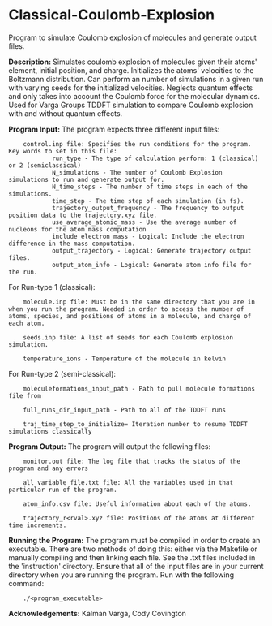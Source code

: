 # Classical-Coulomb-Explosion
Program to simulate Coulomb explosion of molecules and generate output files.

**Description:** Simulates coulomb explosion of molecules given their atoms' element, initial position, and charge. 
Initializes the atoms' velocities to the Boltzmann distribution. Can perform an number of simulations in a given run
with varying seeds for the initialized velocities. Neglects quantum effects and only takes into account the Coulomb
force for the molecular dynamics. Used for Varga Groups TDDFT simulation to compare Coulomb explosion with and without
quantum effects.

**Program Input:** The program expects three different input files:
        
        control.inp file: Specifies the run conditions for the program. Key words to set in this file:
                run_type - The type of calculation perform: 1 (classical) or 2 (semiclassical)
                N_simulations - The number of Coulomb Explosion simulations to run and generate output for.
                N_time_steps - The number of time steps in each of the simulations.
                time_step - The time step of each simulation (in fs).
                trajectory_output_frequency - The frequency to output position data to the trajectory.xyz file. 
                use_average_atomic_mass - Use the average number of nucleons for the atom mass computation
                include_electron_mass - Logical: Include the electron difference in the mass computation.
                output_trajectory - Logical: Generate trajectory output files.
                output_atom_info - Logical: Generate atom info file for the run.

For Run-type 1 (classical):

        molecule.inp file: Must be in the same directory that you are in when you run the program. Needed in order to access the number of atoms, species, and positions of atoms in a molecule, and charge of each atom. 
        
        seeds.inp file: A list of seeds for each Coulomb explosion simulation.

        temperature_ions - Temperature of the molecule in kelvin


For Run-type 2 (semi-classical):

        moleculeformations_input_path - Path to pull molecule formations file from

        full_runs_dir_input_path - Path to all of the TDDFT runs

        traj_time_step_to_initialize= Iteration number to resume TDDFT simulations classically

**Program Output:** The program will output the following files:
        
        monitor.out file: The log file that tracks the status of the program and any errors

        all_variable_file.txt file: All the variables used in that particular run of the program.

        atom_info.csv file: Useful information about each of the atoms.

        trajectory_r<rval>.xyz file: Positions of the atoms at different time increments.

**Running the Program:** The program must be compiled in order to create an executable. There are two methods of doing this: either via the Makefile or manually compiling and then linking each file. See the .txt files included in the 'instruction' directory. Ensure that all of the input files are in your current directory when you are running the program. Run with the following command:

        ./<program_executable>


**Acknowledgements:** Kalman Varga, Cody Covington
